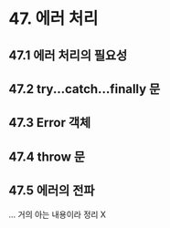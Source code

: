 # 47. 에러 처리
## 47.1 에러 처리의 필요성
## 47.2 try...catch...finally 문
## 47.3 Error 객체
## 47.4 throw 문
## 47.5 에러의 전파

... 거의 아는 내용이라 정리 X